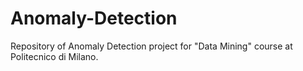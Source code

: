 # Anomaly-Detection
Repository of Anomaly Detection project for "Data Mining" course at Politecnico di Milano.
